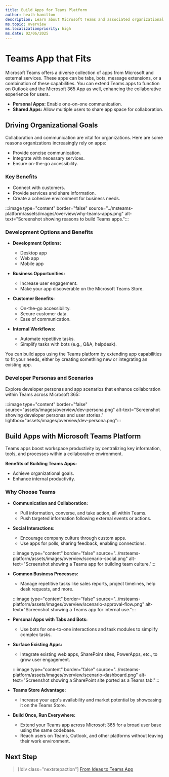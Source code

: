 ```yaml
---
title: Build Apps for Teams Platform
author: heath-hamilton
description: Learn about Microsoft Teams and associated organizational goals, why should you build apps on Teams platform, and how does Teams app help meet business needs.
ms.topic: overview
ms.localizationpriority: high
ms.date: 02/06/2025
---
```


# Teams App that Fits

Microsoft Teams offers a diverse collection of apps from Microsoft and external services. These apps can be tabs, bots, message extensions, or a combination of these capabilities. You can extend Teams apps to function on Outlook and the Microsoft 365 App as well, enhancing the collaborative experience for users.

- **Personal Apps:** Enable one-on-one communication.
- **Shared Apps:** Allow multiple users to share app space for collaboration.

## Driving Organizational Goals

Collaboration and communication are vital for organizations. Here are some reasons organizations increasingly rely on apps:

- Provide concise communication.
- Integrate with necessary services.
- Ensure on-the-go accessibility.

### Key Benefits

- Connect with customers.
- Provide services and share information.
- Create a cohesive environment for business needs.

:::image type="content" border="false" source="../msteams-platform/assets/images/overview/why-teams-apps.png" alt-text="Screenshot showing reasons to build Teams apps.":::

### Development Options and Benefits

- **Development Options:**
  - Desktop app
  - Web app
  - Mobile app

- **Business Opportunities:**
  - Increase user engagement.
  - Make your app discoverable on the Microsoft Teams Store.

- **Customer Benefits:**
  - On-the-go accessibility.
  - Secure customer data.
  - Ease of communication.

- **Internal Workflows:**
  - Automate repetitive tasks.
  - Simplify tasks with bots (e.g., Q&A, helpdesk).

You can build apps using the Teams platform by extending app capabilities to fit your needs, either by creating something new or integrating an existing app.

### Developer Personas and Scenarios

Explore developer personas and app scenarios that enhance collaboration within Teams across Microsoft 365:

:::image type="content" border="false" source="assets/images/overview/dev-persona.png" alt-text="Screenshot showing developer personas and user stories." lightbox="assets/images/overview/dev-persona.png":::

## Build Apps with Microsoft Teams Platform

Teams apps boost workspace productivity by centralizing key information, tools, and processes within a collaborative environment.

**Benefits of Building Teams Apps:**

- Achieve organizational goals.
- Enhance internal productivity.

### Why Choose Teams

- **Communication and Collaboration:**
  - Pull information, converse, and take action, all within Teams.
  - Push targeted information following external events or actions.

- **Social Interactions:**
  - Encourage company culture through custom apps.
  - Use apps for polls, sharing feedback, enabling connections.

  :::image type="content" border="false" source="../msteams-platform/assets/images/overview/scenario-social.png" alt-text="Screenshot showing a Teams app for building team culture.":::

- **Common Business Processes:**
  - Manage repetitive tasks like sales reports, project timelines, help desk requests, and more.

  :::image type="content" border="false" source="../msteams-platform/assets/images/overview/scenario-approval-flow.png" alt-text="Screenshot showing a Teams app for internal use.":::

- **Personal Apps with Tabs and Bots:**
  - Use bots for one-to-one interactions and task modules to simplify complex tasks.

- **Surface Existing Apps:**
  - Integrate existing web apps, SharePoint sites, PowerApps, etc., to grow user engagement.

  :::image type="content" border="false" source="../msteams-platform/assets/images/overview/scenario-dashboard.png" alt-text="Screenshot showing a SharePoint site ported as a Teams tab.":::

- **Teams Store Advantage:**
  - Increase your app's availability and market potential by showcasing it on the Teams Store.

- **Build Once, Run Everywhere:**
  - Extend your Teams app across Microsoft 365 for a broad user base using the same codebase.
  - Reach users on Teams, Outlook, and other platforms without leaving their work environment.

## Next Step

> [!div class="nextstepaction"]
> [From Ideas to Teams App](overview-story.md)